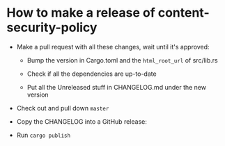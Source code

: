 How to make a release of content-security-policy
================================================

* Make a pull request with all these changes, wait until it's approved:

  * Bump the version in Cargo.toml and the `html_root_url` of src/lib.rs

  * Check if all the dependencies are up-to-date

  * Put all the Unreleased stuff in CHANGELOG.md under the new version

* Check out and pull down `master`

* Copy the CHANGELOG into a GitHub release:

* Run `cargo publish`
